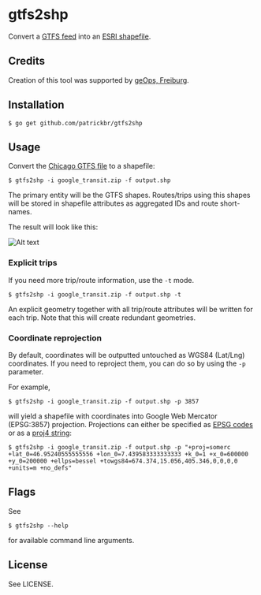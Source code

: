 # gtfs2shp

Convert a [GTFS feed](https://developers.google.com/transit/gtfs/reference#routestxt) into an [ESRI shapefile](https://en.wikipedia.org/wiki/Shapefile).

## Credits

Creation of this tool was supported by [geOps, Freiburg](http://geops.de/).

## Installation

    $ go get github.com/patrickbr/gtfs2shp

## Usage

Convert the [Chicago GTFS file](http://www.transitchicago.com/downloads/sch_data/) to a shapefile:

    $ gtfs2shp -i google_transit.zip -f output.shp

The primary entity will be the GTFS shapes. Routes/trips using this shapes will be stored in shapefile attributes as aggregated IDs and route short-names.

The result will look like this:

![Alt text](http://patrickbrosi.de/chicago.png)

### Explicit trips

If you need more trip/route information, use the `-t` mode. 

    $ gtfs2shp -i google_transit.zip -f output.shp -t
    
An explicit geometry together with all trip/route attributes will be written for each trip. Note that this will create redundant geometries.

### Coordinate reprojection

By default, coordinates will be outputted untouched as WGS84 (Lat/Lng) coordinates. If you need to reproject them, you can do so by using the `-p` parameter.

For example,

    $ gtfs2shp -i google_transit.zip -f output.shp -p 3857
    
will yield a shapefile with coordinates into Google Web Mercator (EPSG:3857) projection. Projections can either be specified as [EPSG codes](http://spatialreference.org/ref/epsg/) or as a [proj4 string](https://en.wikipedia.org/wiki/PROJ.4):

    $ gtfs2shp -i google_transit.zip -f output.shp -p "+proj=somerc +lat_0=46.95240555555556 +lon_0=7.439583333333333 +k_0=1 +x_0=600000 +y_0=200000 +ellps=bessel +towgs84=674.374,15.056,405.346,0,0,0,0 +units=m +no_defs"
    
## Flags
See

    $ gtfs2shp --help
    
for available command line arguments.

## License

See LICENSE.

